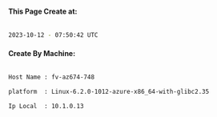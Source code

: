 
   
#### This Page Create at:

```bash

2023-10-12 - 07:50:42 UTC

```

#### Create By Machine:

```bash

Host Name : fv-az674-748

platform  : Linux-6.2.0-1012-azure-x86_64-with-glibc2.35

Ip Local  : 10.1.0.13

```

